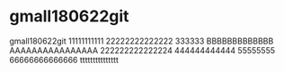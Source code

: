 # gmall180622git
gmall180622git
11111111111
22222222222222
333333
BBBBBBBBBBBBB
AAAAAAAAAAAAAAAA
222222222222224
444444444444
55555555
66666666666666
ttttttttttttttt

